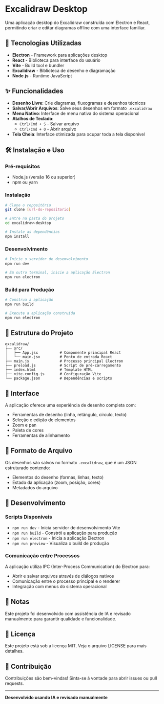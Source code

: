 # Excalidraw Desktop

Uma aplicação desktop do Excalidraw construída com Electron e React, permitindo criar e editar diagramas offline com uma interface familiar.

## 🚀 Tecnologias Utilizadas

- **Electron** - Framework para aplicações desktop
- **React** - Biblioteca para interface do usuário
- **Vite** - Build tool e bundler
- **Excalidraw** - Biblioteca de desenho e diagramação
- **Node.js** - Runtime JavaScript

## ✨ Funcionalidades

- **Desenho Livre**: Crie diagramas, fluxogramas e desenhos técnicos
- **Salvar/Abrir Arquivos**: Salve seus desenhos em formato `.excalidraw`
- **Menu Nativo**: Interface de menu nativa do sistema operacional
- **Atalhos de Teclado**: 
  - `Ctrl/Cmd + S` - Salvar arquivo
  - `Ctrl/Cmd + O` - Abrir arquivo
- **Tela Cheia**: Interface otimizada para ocupar toda a tela disponível

## 🛠️ Instalação e Uso

### Pré-requisitos
- Node.js (versão 16 ou superior)
- npm ou yarn

### Instalação
```bash
# Clone o repositório
git clone [url-do-repositorio]

# Entre na pasta do projeto
cd excalidraw-desktop

# Instale as dependências
npm install
```

### Desenvolvimento
```bash
# Inicie o servidor de desenvolvimento
npm run dev

# Em outro terminal, inicie a aplicação Electron
npm run electron
```

### Build para Produção
```bash
# Construa a aplicação
npm run build

# Execute a aplicação construída
npm run electron
```

## 📁 Estrutura do Projeto

```
excalidraw/
├── src/
│   ├── App.jsx          # Componente principal React
│   └── main.jsx         # Ponto de entrada React
├── main.js              # Processo principal Electron
├── preload.js           # Script de pré-carregamento
├── index.html           # Template HTML
├── vite.config.js       # Configuração Vite
└── package.json         # Dependências e scripts
```

## 🎨 Interface

A aplicação oferece uma experiência de desenho completa com:
- Ferramentas de desenho (linha, retângulo, círculo, texto)
- Seleção e edição de elementos
- Zoom e pan
- Paleta de cores
- Ferramentas de alinhamento

## 💾 Formato de Arquivo

Os desenhos são salvos no formato `.excalidraw`, que é um JSON estruturado contendo:
- Elementos do desenho (formas, linhas, texto)
- Estado da aplicação (zoom, posição, cores)
- Metadados do arquivo

## 🔧 Desenvolvimento

### Scripts Disponíveis
- `npm run dev` - Inicia servidor de desenvolvimento Vite
- `npm run build` - Constrói a aplicação para produção
- `npm run electron` - Inicia a aplicação Electron
- `npm run preview` - Visualiza o build de produção

### Comunicação entre Processos
A aplicação utiliza IPC (Inter-Process Communication) do Electron para:
- Abrir e salvar arquivos através de diálogos nativos
- Comunicação entre o processo principal e o renderer
- Integração com menus do sistema operacional

## 📝 Notas

Este projeto foi desenvolvido com assistência de IA e revisado manualmente para garantir qualidade e funcionalidade.

## 📄 Licença

Este projeto está sob a licença MIT. Veja o arquivo LICENSE para mais detalhes.

## 🤝 Contribuição

Contribuições são bem-vindas! Sinta-se à vontade para abrir issues ou pull requests.

---

**Desenvolvido usando IA e revisado manualmente** 